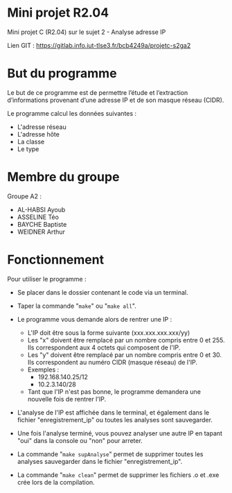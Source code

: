 # Mini projet R2.04

Mini projet C (R2.04) sur le sujet 2 - Analyse adresse IP 

Lien GIT : https://gitlab.info.iut-tlse3.fr/bcb4249a/projetc-s2ga2

# But du programme

 Le but de ce programme est de permettre l’étude et l’extraction d’informations 
 provenant d’une adresse IP et de son masque réseau (CIDR).
 
 Le programme calcul les données suivantes : 
  - L'adresse réseau
  - L'adresse hôte
  - La classe 
  - Le type


# Membre du groupe
Groupe A2 :
 - AL-HABSI Ayoub
 - ASSELINE Téo
 - BAYCHE Baptiste
 - WEIDNER Arthur

 # Fonctionnement 

Pour utiliser le programme : 
  - Se placer dans le dossier contenant le code via un terminal.
  - Taper la commande "`make`" ou "`make all`".
  - Le programme vous demande alors de rentrer une IP :  
    - L'IP doit être sous la forme suivante (xxx.xxx.xxx.xxx/yy)
    - Les "x" doivent être remplacé par un nombre compris entre 0 et 255.
      Ils correspondent aux 4 octets qui composent de l'IP.
    - Les  "y" doivent être remplacé par un nombre compris entre 0 et 30.
      Ils correspondent au numéro CIDR (masque réseau) de l'IP.
    - Exemples : 
        - 192.168.140.25/12
        - 10.2.3.140/28
    - Tant que l'IP n'est pas bonne, le programme demandera une nouvelle fois 
      de rentrer l'IP.
  - L'analyse de l'IP est affichée dans le terminal, et également dans le fichier "enregistrement_ip" ou toutes les analyses sont sauvegarder.
  - Une fois l'analyse terminé, vous pouvez analyser une autre IP en tapant "oui" dans la console ou "non" pour arreter.

  - La commande "`make supAnalyse`" permet de supprimer toutes les analyses sauvegarder dans le fichier "enregistrement_ip".
  - La commande "`make clean`" permet de supprimer les fichiers .o et .exe crée lors de la compilation.        


